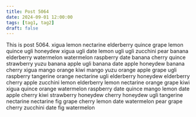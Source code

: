```yaml
---
title: Post 5064
date: 2024-09-01 12:00:00
tags: [tag1, tag2]
draft: false
---
```

This is post 5064.
xigua
lemon
nectarine
elderberry
quince
grape
lemon
quince
ugli
honeydew
xigua
ugli
date
lemon
ugli
ugli
zucchini
pear
banana
elderberry
watermelon
watermelon
raspberry
date
banana
cherry
quince
strawberry
yuzu
banana
apple
ugli
banana
date
apple
honeydew
banana
cherry
xigua
mango
orange
kiwi
mango
yuzu
orange
apple
grape
ugli
raspberry
tangerine
orange
nectarine
ugli
elderberry
honeydew
elderberry
cherry
apple
zucchini
lemon
elderberry
lemon
nectarine
orange
grape
kiwi
xigua
quince
orange
watermelon
raspberry
date
quince
mango
lemon
date
apple
cherry
kiwi
strawberry
honeydew
cherry
honeydew
ugli
tangerine
nectarine
nectarine
fig
grape
cherry
lemon
date
watermelon
pear
grape
cherry
zucchini
date
fig
watermelon
